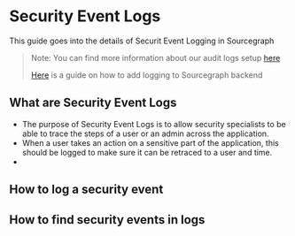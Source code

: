 # Security Event Logs
This guide goes into the details of Securit Event Logging in Sourcegraph
> Note: You can find more information about our audit logs setup [here](./audit_log.md)
>
> [Here](../dev/how-to/add_logging.md) is a guide on how to add logging to Sourcegraph backend

## What are Security Event Logs
- The purpose of Security Event Logs is to allow security specialists to be able to trace the steps of a user or an admin across the application.
- When a user takes an action on a sensitive part of the application, this should be logged to make sure it can be retraced to a user and time.
- 


## How to log a security event


## How to find security events in logs


